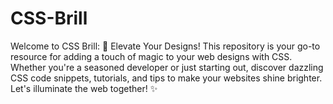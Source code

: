 # CSS-Brill
Welcome to CSS Brill: 🌟 Elevate Your Designs! This repository is your go-to resource for adding a touch of magic to your web designs with CSS. Whether you're a seasoned developer or just starting out, discover dazzling CSS code snippets, tutorials, and tips to make your websites shine brighter. Let's illuminate the web together! ✨
